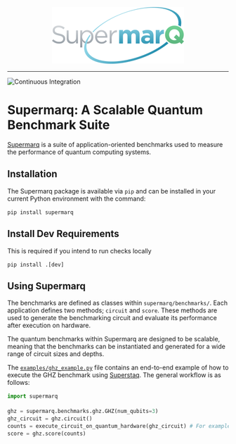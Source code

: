 <p align="center">
  <img width="300" src="../docs/source/_static/logos/supermarq-logo.webp">
</p>

---
![Continuous Integration](https://github.com/SupertechLabs/Supermarq/actions/workflows/ci.yml/badge.svg)


# Supermarq: A Scalable Quantum Benchmark Suite

[Supermarq](https://arxiv.org/abs/2202.11045) is a suite of application-oriented benchmarks used to measure the performance of quantum computing systems.

## Installation

The Supermarq package is available via `pip` and can be installed in your current Python environment with the command:

```
pip install supermarq
```

## Install Dev Requirements 

This is required if you intend to run checks locally

```
pip install .[dev]
```


## Using Supermarq

The benchmarks are defined as classes within `supermarq/benchmarks/`. Each application
defines two methods; `circuit` and `score`. These methods are used to generate the benchmarking circuit and evaluate its performance
after execution on hardware.

The quantum benchmarks within Supermarq are designed to be scalable, meaning that the benchmarks can be
instantiated and generated for a wide range of circuit sizes and depths.

The [`examples/ghz_example.py`](examples/ghz_example.py) file contains an end-to-end example of how to execute the GHZ benchmark
using [Superstaq](https://superstaq.super.tech/). The general workflow is as follows:

```python
import supermarq

ghz = supermarq.benchmarks.ghz.GHZ(num_qubits=3)
ghz_circuit = ghz.circuit()
counts = execute_circuit_on_quantum_hardware(ghz_circuit) # For example, via AWS Braket, IBM Qiskit, or Superstaq
score = ghz.score(counts)
```

